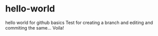# hello-world
hello world for github basics
Test for creating a branch and editing and commiting the same... Voila!

